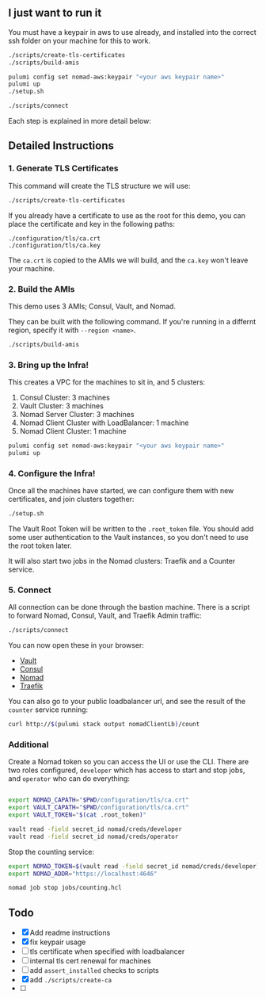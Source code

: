 
## I just want to run it

You must have a keypair in aws to use already, and installed into the correct ssh folder on your machine for this to work.

```bash
./scripts/create-tls-certificates
./scripts/build-amis

pulumi config set nomad-aws:keypair "<your aws keypair name>"
pulumi up
./setup.sh

./scripts/connect
```

Each step is explained in more detail below:

## Detailed Instructions

### 1. Generate TLS Certificates

This command will create the TLS structure we will use:

```bash
./scripts/create-tls-certificates
```

If you already have a certificate to use as the root for this demo, you can place the certificate and key in the following paths:

```
./configuration/tls/ca.crt
./configuration/tls/ca.key
```

The `ca.crt` is copied to the AMIs we will build, and the `ca.key` won't leave your machine.


### 2. Build the AMIs

This demo uses 3 AMIs; Consul, Vault, and Nomad.

They can be built with the following command.  If you're running in a differnt region, specify it with `--region <name>`.

```bash
./scripts/build-amis
```

### 3. Bring up the Infra!

This creates a VPC for the machines to sit in, and 5 clusters:

1. Consul Cluster: 3 machines
2. Vault Cluster: 3 machines
3. Nomad Server Cluster: 3 machines
4. Nomad Client Cluster with LoadBalancer: 1 machine
5. Nomad Client Cluster: 1 machine

```bash
pulumi config set nomad-aws:keypair "<your aws keypair name>"
pulumi up
```

### 4. Configure the Infra!

Once all the machines have started, we can configure them with new certificates, and join clusters together:

```bash
./setup.sh
```

The Vault Root Token will be written to the `.root_token` file.  You should add some user authentication to the Vault instances, so you don't need to use the root token later.

It will also start two jobs in the Nomad clusters: Traefik and a Counter service.

### 5. Connect

All connection can be done through the bastion machine.  There is a script to forward Nomad, Consul, Vault, and Traefik Admin traffic:

```bash
./scripts/connect
```

You can now open these in your browser:

* [Vault](https://localhost:8200)
* [Consul](http://localhost:8500)
* [Nomad](https://localhost:4646)
* [Traefik](http://localhost:8080)

You can also go to your public loadbalancer url, and see the result of the `counter` service running:

```bash
curl http://$(pulumi stack output nomadClientLb)/count
```

### Additional

Create a Nomad token so you can access the UI or use the CLI.  There are two roles configured, `developer` which has access to start and stop jobs, and `operator` who can do everything:

```bash

export NOMAD_CAPATH="$PWD/configuration/tls/ca.crt"
export VAULT_CAPATH="$PWD/configuration/tls/ca.crt"
export VAULT_TOKEN="$(cat .root_token)"

vault read -field secret_id nomad/creds/developer
vault read -field secret_id nomad/creds/operator
```

Stop the counting service:

```bash
export NOMAD_TOKEN=$(vault read -field secret_id nomad/creds/developer)
export NOMAD_ADDR="https://localhost:4646"

nomad job stop jobs/counting.hcl
```


## Todo

- [x] Add readme instructions
- [x] fix keypair usage
- [ ] tls certificate when specified with loadbalancer
- [ ] internal tls cert renewal for machines
- [ ] add `assert_installed` checks to scripts
- [x] add `./scripts/create-ca`
- [ ]